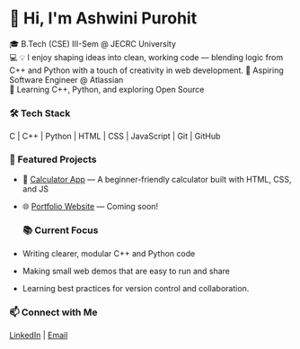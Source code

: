 # 👋 Hi, I'm Ashwini Purohit

🎓 B.Tech (CSE) III-Sem @ JECRC University  
💻 💡 I enjoy shaping ideas into clean, working code — blending logic from C++ and Python with a touch of creativity in web development. 
🚀 Aspiring Software Engineer @ Atlassian  
🧠 Learning C++, Python, and exploring Open Source  

### 🛠 Tech Stack
C | C++ | Python | HTML | CSS | JavaScript | Git | GitHub

### 📂 Featured Projects
- 🧮 [Calculator App](https://github.com/CoderXash9/Calculator-starting-) — A beginner-friendly calculator built with HTML, CSS, and JS
- 🌐 [Portfolio Website](#) — Coming soon!

  ### 📚 Current Focus
- Writing clearer, modular C++ and Python code  
- Making small web demos that are easy to run and share  
- Learning best practices for version control and collaboration.

### 📫 Connect with Me
[LinkedIn](https://www.linkedin.com/in/ashwinicodes) | [Email](mailto:asahwiniprohit@gmail.com)

